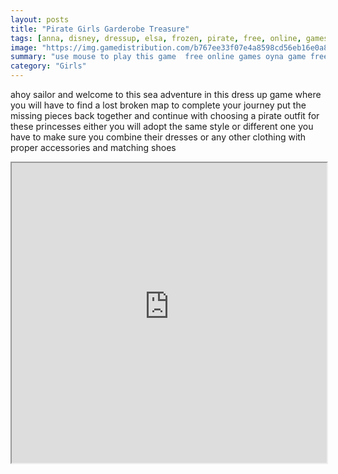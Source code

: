 ```yaml
---
layout: posts
title: "Pirate Girls Garderobe Treasure"
tags: [anna, disney, dressup, elsa, frozen, pirate, free, online, games, oyna, game, free, games, play, play, games]
image: "https://img.gamedistribution.com/b767ee33f07e4a8598cd56eb16e0a8a5.jpg"
summary: "use mouse to play this game  free online games oyna game free games play play games"
category: "Girls"
---
```


ahoy sailor and welcome to this sea adventure in this dress up game where you will have to find a lost broken map to complete your journey put the missing pieces back together and continue with choosing a pirate outfit for these princesses either you will adopt the same style or different one you have to make sure you combine their dresses or any other clothing with proper accessories and matching shoes

<iframe width="100%" height="480px;" src="https://html5.gamedistribution.com/b767ee33f07e4a8598cd56eb16e0a8a5/"></iframe>